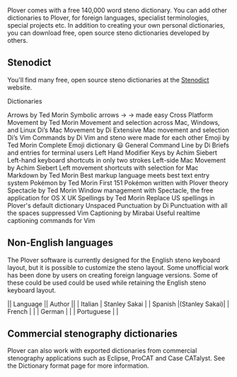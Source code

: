 
Plover comes with a free 140,000 word steno dictionary. You can add other dictionaries to Plover, for foreign languages, specialist terminologies, special projects etc. In addition to creating your own personal dictionaries, you can download free, open source steno dictionaries developed by others. 

## Stenodict

You'll find many free, open source steno dictionaries at the [Stenodict](http://www.openstenoproject.org/stenodict/) website. 

Dictionaries

Arrows
by Ted Morin
Symbolic arrows → → made easy
Cross Platform Movement
by Ted Morin
Movement and selection across Mac, Windows, and Linux
Di’s Mac Movement
by Di
Extensive Mac movement and selection
Di’s Vim Commands
by Di
Vim and steno were made for each other
Emoji
by Ted Morin
Complete Emoji dictionary 😃
General Command Line
by Di
Briefs and entries for terminal users
Left Hand Modifier Keys
by Achim Siebert
Left-hand keyboard shortcuts in only two strokes
Left-side Mac Movement
by Achim Siebert
Left movement shortcuts with selection for Mac
Markdown
by Ted Morin
Best markup language meets best text entry system
Pokémon
by Ted Morin
First 151 Pokémon written with Plover theory
Spectacle
by Ted Morin
Window management with Spectacle, the free application for OS X
UK Spellings
by Ted Morin
Replace US spellings in Plover's default dictionary
Unspaced Punctuation
by Di
Punctuation with all the spaces suppressed
Vim Captioning
by Mirabai
Useful realtime captioning commands for Vim


## Non-English languages

The Plover software is currently designed for the English steno keyboard layout, but it is possible to customize the steno layout. Some unofficial work has been done by users on creating foreign language versions. Some of these could be used  could be used while retaining the English steno keyboard layout.

|| Language || Author ||
| Italian | Stanley Sakai |
| Spanish |(Stanley Sakai)|
| French | |
| German | |
| Portuguese | |

## Commercial stenography dictionaries

Plover can also work with exported dictionaries from commercial stenography applications such as Eclipse, ProCAT and Case CATalyst. See the Dictionary format page for more information.